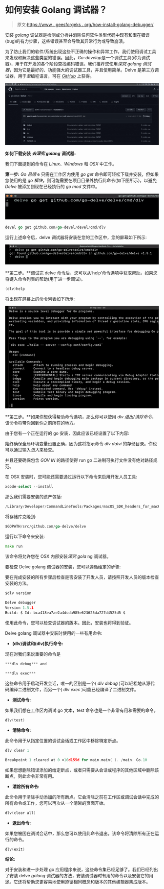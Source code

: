 # 如何安装 Golang 调试器？

> 原文:[https://www . geesforgeks . org/how-install-golang-debugger/](https://www.geeksforgeeks.org/how-to-install-golang-debugger/)

安装 *golang* 调试器是检测或分析并消除任何软件类型代码中现有和潜在错误(bug)的有力步骤，这些错误甚至会导致其异常行为或导致崩溃。

为了防止我们的软件/系统出现这些不正确的操作和异常工作，我们使用调试工具来发现和解决这些类型的错误。因此，*Go-develop*是一个调试工具(称为调试器)，用于在开发的各个阶段查找编码错误。我们推荐您使用*深究 golang* *调试器*，因为它是最好的、功能强大的调试器工具，并且使用简单。Delve 是第三方调试器，用于*至*编程语言，可在 [*GitHub*](https://github.com/go-delve/delve) 上获得。

![Installing golang debugger](img/ff7d71da619d2cc2517406ce9a4c6221.png)

**如何下载安装** ***去深究 golang*** **调试器:**

我们下面提到的命令在 *Linux、Windows* 和 *OSX* 中工作。

**第一步:** *Go 吕德* e 只需在工作区内使用 *go get* 命令即可轻松下载并安装，但如果您使用的是 *go 模块*，则可能需要在项目目录外执行此命令(如下图所示)，以避免 *Delve* 被添加到现在已经执行的 *go mod* 文件中。

![Installing Go delve](img/35bdcbfcb88d502b5b2a3ffdae21bc6d.png)

```go
devel go get github.com/go-devel/devel/cmd/dlv
```

运行上述命令后，delve 调试器将安装在您的工作区中，您的屏幕如下所示:

![](img/ce211a0b459e4f081ac2ec4e648bf5ae.png)

**第二步。**调试完 delve 命令后，您可以从‘help’命令选项中获取帮助。如果您将键入命令列表的帮助(用于进一步调试)。

```go
(dlv)help
```

将出现在屏幕上的命令列表如下所示:

![delve help option](img/116aa28453d7fb3da6fe28cb73bc467f.png)

**第三步。**如果你想获得帮助命令选项，那么你可以使用 *dlv 退出/清除命令*，该命令将带你回到你之前所在的地方。

由于您有一个正在运行的 go 安装，因此应该已经设置了以下内容:

始终确保全局环境变量设置正确，因为这将指示命令 *dlv dalvi* 的存储目录。你也可以通过输入*进入*来检查。

并且还要确保包含 *GOV IN* 的路径使得 run go 二进制可执行文件没有绝对路径规范。

在 OSX 安装时，您可能还需要通过运行以下命令来启用开发人员工具:

```go
xcode-select --install
```

那么我们需要安装的遗产包括:

```go
/Library/Developer/CommandLineTools/Packages/macOS_SDK_headers_for_macOS_10.14.pkg
```

将存储库克隆到:

```go
$GOPATH/src/github.com/go-delve/delve
```

运行以下命令来安装:

```go
make run
```

该命令将允许您在 OSX 内部安装*深究 gola* ng 调试器。

要检查 Delve golang 调试器的安装，您可以遵循给定的步骤:

要在完成安装的所有步骤后检查是否安装了开发人员，请按照开发人员的版本检查安装的方法。

```go
$dlv version
```

```go
Delve debugger
Version 1.5.1
Build: $ Id: bca418ea7ae2a4dcda985e623625da727d4525d5 $
```

使用此命令，您可以检查调试器的版本。因此，安装也将得到验证。

Delve golang 调试器中安装时使用的一些有用命令:

*   **(dlv)调试和(dlv)执行命令:**

现在对我们来说重要的命令是

```go
***dlv debug*** and
```

```go
***dlv exec*** 
```

这些命令用于启动开发会话，唯一的区别是一个( *dlv debug* )可以轻松地从源代码编译二进制文件，而另一个( *dlv exec* )可能已经编译了二进制文件。

*   **测试命令:**

如果我们想在工作区内调试 go 文本，test 命令也是一个非常有用和需要的命令。

```go
dlv(test)
```

*   **清除命令:**

此命令用于从指定位置的调试会话或工作区中移除特定断点。

```go
dlv clear 1
```

```go
Breakpoint 1 cleared at 0 ×10d155d for main.main( ). /main. Go.10
```

如果您想删除错误添加的给定断点，或者只需要从会话或程序的其他区域中删除该断点，则此命令非常有用。

*   **清除所有命令:**

此命令用于清除手动添加的所有断点。它会清除之前在工作区或调试会话中完成的所有命令或工作，您可以再次从一个清晰的页面开始。

```go
dlv(clear all)
```

*   **退出命令:**

如果您被困在调试会话中，那么您可以使用此命令退出。该命令将清除所有正在运行的命令。

```go
dlv(exit)
```

**结论:**

对于安装和进一步处理 go 应用程序来说，这些命令集已经足够了。我们已经列出了安装 delve *golang* 调试器的方法，安装调试器时有用的命令以及安装它的用途。它还将帮助您更容易地使用遵循相同概念和版本的其他编辑器集成版本。
